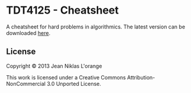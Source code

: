 # TDT4125 - Cheatsheet

A cheatsheet for hard problems in algorithmics. The latest version can be
downloaded [here](https://github.com/hyPiRion/TDT4125-cheatsheet/releases/download/1.0.0/cheatsheet-1.0.0.pdf).

## License

Copyright © 2013 Jean Niklas L'orange

This work is licensed under a Creative Commons Attribution-NonCommercial 3.0
Unported License.
